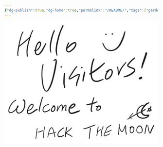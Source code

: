 ```yaml
---
{"dg-publish":true,"dg-home":true,"permalink":"/README/","tags":["gardenEntry"],"dgPassFrontmatter":true,"noteIcon":"1"}
---
```



![Utilities/Images/Pasted image 20241028014706.jpeg](/img/user/Utilities/Images/Pasted%20image%2020241028014706.jpeg)
